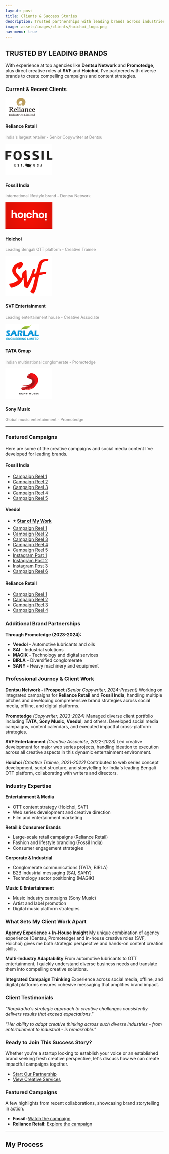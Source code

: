 ```yaml
---
layout: post
title: Clients & Success Stories
description: Trusted partnerships with leading brands across industries
image: assets/images/clients/hoichoi_logo.png
nav-menu: true
---
```


## TRUSTED BY LEADING BRANDS

With experience at top agencies like **Dentsu Network** and **Promotedge**, plus direct creative roles at **SVF** and **Hoichoi**, I've partnered with diverse brands to create compelling campaigns and content strategies.

### Current & Recent Clients

<div class="row">
    <div class="4u 6u(medium) 12u$(small)">
        <div class="client-logo">
            <img src="assets/images/clients/reliance_logo.png" alt="Reliance Retail" style="max-width: 150px; height: auto;"/>
            <h4>Reliance Retail</h4>
            <p style="font-size: 0.9em; color: #888;">India's largest retailer - Senior Copywriter at Dentsu</p>
        </div>
    </div>
    <div class="4u 6u$(medium) 12u$(small)">
        <div class="client-logo">
            <img src="assets/images/clients/fossil_logo.png" alt="Fossil India" style="max-width: 150px; height: auto;"/>
            <h4>Fossil India</h4>
            <p style="font-size: 0.9em; color: #888;">International lifestyle brand - Dentsu Network</p>
        </div>
    </div>
    <div class="4u$ 6u(medium) 12u$(small)">
        <div class="client-logo">
            <img src="assets/images/clients/hoichoi_logo.png" alt="Hoichoi" style="max-width: 150px; height: auto;"/>
            <h4>Hoichoi</h4>
            <p style="font-size: 0.9em; color: #888;">Leading Bengali OTT platform - Creative Trainee</p>
        </div>
    </div>
</div>

<div class="row">
    <div class="4u 6u(medium) 12u$(small)">
        <div class="client-logo">
            <img src="assets/images/clients/svf_logo.png" alt="SVF Entertainment" style="max-width: 150px; height: auto;"/>
            <h4>SVF Entertainment</h4>
            <p style="font-size: 0.9em; color: #888;">Leading entertainment house - Creative Associate</p>
        </div>
    </div>
    <div class="4u 6u$(medium) 12u$(small)">
        <div class="client-logo">
            <img src="assets/images/clients/logo_2.png" alt="TATA Group" style="max-width: 150px; height: auto;"/>
            <h4>TATA Group</h4>
            <p style="font-size: 0.9em; color: #888;">Indian multinational conglomerate - Promotedge</p>
        </div>
    </div>
    <div class="4u$ 6u(medium) 12u$(small)">
        <div class="client-logo">
            <img src="assets/images/clients/sony_music_logo.png" alt="Sony Music" style="max-width: 150px; height: auto;"/>
            <h4>Sony Music</h4>
            <p style="font-size: 0.9em; color: #888;">Global music entertainment - Promotedge</p>
        </div>
    </div>
</div>

<hr class="major" />

### Featured Campaigns

Here are some of the creative campaigns and social media content I've developed for leading brands.

<div class="row">
    <div class="4u 12u$(medium)">
        <h4>Fossil India</h4>
        <ul>
            <li><a href="https://www.instagram.com/reel/DKjtft9t24a/?igsh=MWUxOHZwemR3MnFhYQ==" target="_blank">Campaign Reel 1</a></li>
            <li><a href="https://www.instagram.com/reel/DF-NUDRMPwV/?igsh=djIxcTNwYnMwMWJ0" target="_blank">Campaign Reel 2</a></li>
            <li><a href="https://www.instagram.com/reel/DGBPn6EJDPP/?igsh=MXZmZnBpbHRvZGJuOA==" target="_blank">Campaign Reel 3</a></li>
            <li><a href="https://www.instagram.com/reel/DIdGV_YvZ5y/?igsh=MWkzczQyZm8xdmEweQ==" target="_blank">Campaign Reel 4</a></li>
            <li><a href="https://www.instagram.com/reel/DKzJ8ZJy3D9/?igsh=c3M4YWx6N2Z6MXFs" target="_blank">Campaign Reel 5</a></li>
        </ul>
    </div>
    <div class="4u 12u$(medium)">
        <h4>Veedol</h4>
        <ul>
            <li><strong>⭐ <a href="https://www.instagram.com/p/C1CYK22hRx0/?igsh=bzBsOHl1MW9qcnVy" target="_blank">Star of My Work</a></strong></li>
            <li><a href="https://www.instagram.com/reel/DFhZak1pXHq/?igsh=ejh2MWp2Nnc3Ynl1" target="_blank">Campaign Reel 1</a></li>
            <li><a href="https://www.instagram.com/reel/DHaFn6hSQo_/?igsh=amc2d25kY3dpMXZx" target="_blank">Campaign Reel 2</a></li>
            <li><a href="https://www.instagram.com/reel/DAQa-dAJxyf/?igsh=MXR5MG15bTMwM2JmYw==" target="_blank">Campaign Reel 3</a></li>
            <li><a href="https://www.instagram.com/reel/C_OLj_hSZrG/?igsh=MXI0bzVkYTM5azZtZA==" target="_blank">Campaign Reel 4</a></li>
            <li><a href="https://www.instagram.com/reel/C8E7zsdBSaL/?igsh=b2JjZmJkMHozemIw" target="_blank">Campaign Reel 5</a></li>
            <li><a href="https://www.instagram.com/p/C2ZwTr7BOHN/?igsh=MXg5MTUxMHB5ZjN0aw==" target="_blank">Instagram Post 1</a></li>
            <li><a href="https://www.instagram.com/p/C0bpy_NB5ZK/?igsh=MTZlaXl4eTRzanlrcQ==" target="_blank">Instagram Post 2</a></li>
            <li><a href="https://www.instagram.com/p/CygEALnhWNJ/?igsh=MWxwYm1uMmpkdGFpNQ==" target="_blank">Instagram Post 3</a></li>
            <li><a href="https://www.instagram.com/reel/Cvzi4LYBItE/?igsh=ZmNsb2JjeTE1cXBo" target="_blank">Campaign Reel 6</a></li>
        </ul>
    </div>
    <div class="4u$ 12u$(medium)">
        <h4>Reliance Retail</h4>
        <ul>
            <li><a href="https://www.instagram.com/reel/DJ88O3lqLBO/?igsh=MjExdzV0amQ1bjZy" target="_blank">Campaign Reel 1</a></li>
            <li><a href="https://www.instagram.com/reel/DJgbpSmSLgp/?igsh=c2YzMDQ3d25zNTdl" target="_blank">Campaign Reel 2</a></li>
            <li><a href="https://www.instagram.com/reel/DG8EgGbyWw6/?igsh=OTY3dnFhdDJscWJi" target="_blank">Campaign Reel 3</a></li>
            <li><a href="https://www.instagram.com/reel/C9EmL8CJJma/?igsh=MWFvM2dxcWdpcTRlaw==" target="_blank">Campaign Reel 4</a></li>
        </ul>
    </div>
</div>

### Additional Brand Partnerships

**Through Promotedge (2023-2024):**
- **Veedol** - Automotive lubricants and oils
- **SAI** - Industrial solutions
- **MAGIK** - Technology and digital services  
- **BIRLA** - Diversified conglomerate
- **SANY** - Heavy machinery and equipment

### Professional Journey & Client Work

**Dentsu Network - iProspect** *(Senior Copywriter, 2024-Present)*
Working on integrated campaigns for **Reliance Retail** and **Fossil India**, handling multiple pitches and developing comprehensive brand strategies across social media, offline, and digital platforms.

**Promotedge** *(Copywriter, 2023-2024)*
Managed diverse client portfolio including **TATA**, **Sony Music**, **Veedol**, and others. Developed social media campaigns, content calendars, and executed impactful cross-platform strategies.

**SVF Entertainment** *(Creative Associate, 2022-2023)*
Led creative development for major web series projects, handling ideation to execution across all creative aspects in this dynamic entertainment environment.

**Hoichoi** *(Creative Trainee, 2021-2022)*
Contributed to web series concept development, script structure, and storytelling for India's leading Bengali OTT platform, collaborating with writers and directors.

### Industry Expertise

**Entertainment & Media**
- OTT content strategy (Hoichoi, SVF)
- Web series development and creative direction
- Film and entertainment marketing

**Retail & Consumer Brands**
- Large-scale retail campaigns (Reliance Retail)
- Fashion and lifestyle branding (Fossil India)
- Consumer engagement strategies

**Corporate & Industrial**
- Conglomerate communications (TATA, BIRLA)
- B2B industrial messaging (SAI, SANY)
- Technology sector positioning (MAGIK)

**Music & Entertainment**
- Music industry campaigns (Sony Music)
- Artist and label promotion
- Digital music platform strategies

### What Sets My Client Work Apart

**Agency Experience + In-House Insight**
My unique combination of agency experience (Dentsu, Promotedge) and in-house creative roles (SVF, Hoichoi) gives me both strategic perspective and hands-on content creation skills.

**Multi-Industry Adaptability**
From automotive lubricants to OTT entertainment, I quickly understand diverse business needs and translate them into compelling creative solutions.

**Integrated Campaign Thinking**
Experience across social media, offline, and digital platforms ensures cohesive messaging that amplifies brand impact.

### Client Testimonials

*"Roopkatha's strategic approach to creative challenges consistently delivers results that exceed expectations."*

*"Her ability to adapt creative thinking across such diverse industries - from entertainment to industrial - is remarkable."*

### Ready to Join This Success Story?

Whether you're a startup looking to establish your voice or an established brand seeking fresh creative perspective, let's discuss how we can create impactful campaigns together.

<ul class="actions">
    <li><a href="zcontact.html" class="button next">Start Our Partnership</a></li>
    <li><a href="generic.html" class="button">View Creative Services</a></li>
</ul> 

<div class="box">
    <h3>Featured Campaigns</h3>
    <p>A few highlights from recent collaborations, showcasing brand storytelling in action.</p>
    <ul>
        <li><strong>Fossil:</strong> <a href="https://www.instagram.com/p/C4Rj21Jvx3Z/?igsh=MWl3cWtobnAzb3E1MA%3D%3D" target="_blank" rel="noopener">Watch the campaign</a></li>
        <li><strong>Reliance Retail:</strong> <a href="https://www.instagram.com/p/C4Rj21Jvx3Z/?igsh=MWl3cWtobnAzb3E1MA%3D%3D" target="_blank" rel="noopener">Explore the campaign</a></li>
    </ul>
</div>

<hr class="major" />

## My Process 